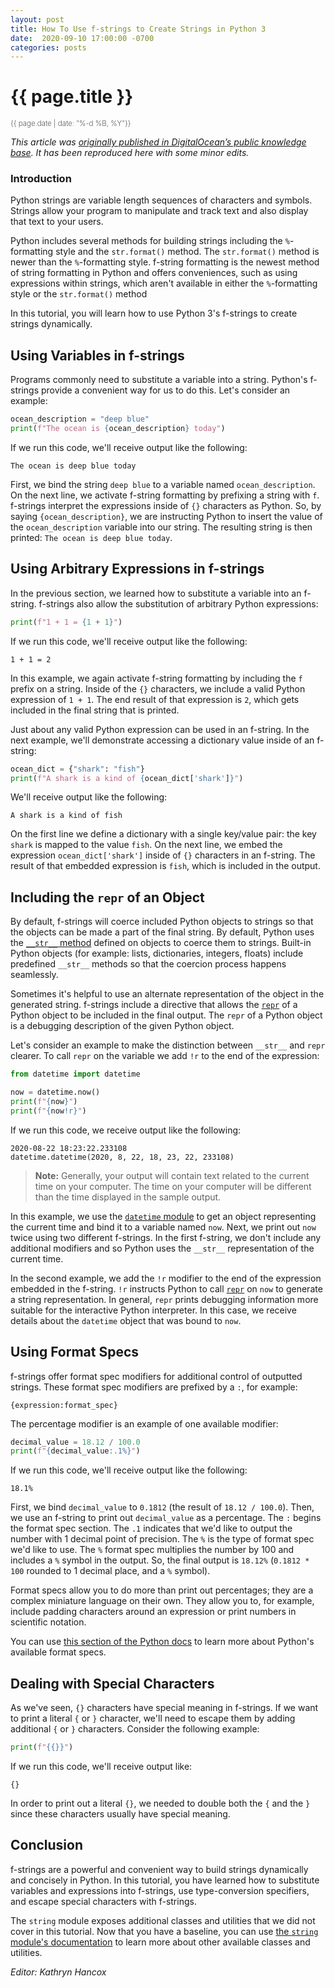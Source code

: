 ```yaml
---
layout: post
title: How To Use f-strings to Create Strings in Python 3
date:  2020-09-10 17:00:00 -0700
categories: posts
---
```


# {{ page.title }}

<small style="font-weight: 175;">{{ page.date | date: "%-d %B, %Y"}}</small>

*This article was [originally published in DigitalOcean’s public knowledge base](https://www.digitalocean.com/community/tutorials/how-to-use-f-strings-to-create-strings-in-python-3). It has been reproduced here with some minor edits.*

### Introduction

Python strings are variable length sequences of characters and symbols. Strings allow your program to manipulate and track text and also display that text to your users.

Python includes several methods for building strings including the `%`-formatting style and the `str.format()` method. The `str.format()` method is newer than the `%`-formatting style. f-string formatting is the newest method of string formatting in Python and offers conveniences, such as using expressions within strings, which aren't available in either the `%`-formatting style or the `str.format()` method

In this tutorial, you will learn how to use Python 3's f-strings to create strings dynamically.

## Using Variables in f-strings

Programs commonly need to substitute a variable into a string. Python's f-strings provide a convenient way for us to do this. Let's consider an example:

```python
ocean_description = "deep blue"
print(f"The ocean is {ocean_description} today")
```

If we run this code, we'll receive output like the following:

```
The ocean is deep blue today
```

First, we bind the string `deep blue` to a variable named `ocean_description`. On the next line, we activate f-string formatting by prefixing a string with `f`. f-strings interpret the expressions inside of `{}` characters as Python. So, by saying `{ocean_description}`, we are instructing Python to insert the value of the `ocean_description` variable into our string. The resulting string is then printed: `The ocean is deep blue today`.

## Using Arbitrary Expressions in f-strings

In the previous section, we learned how to substitute a variable into an f-string. f-strings also allow the substitution of arbitrary Python expressions:

```python
print(f"1 + 1 = {1 + 1}")
```

If we run this code, we'll receive output like the following:

```
1 + 1 = 2
```

In this example, we again activate f-string formatting by including the `f` prefix on a string. Inside of the `{}` characters, we include a valid Python expression of `1 + 1`. The end result of that expression is `2`, which gets included in the final string that is printed.

Just about any valid Python expression can be used in an f-string. In the next example, we'll demonstrate accessing a dictionary value inside of an f-string:

```python
ocean_dict = {"shark": "fish"}
print(f"A shark is a kind of {ocean_dict['shark']}")
```


We'll receive output like the following:

```
A shark is a kind of fish
```

On the first line we define a dictionary with a single key/value pair: the key `shark` is mapped to the value `fish`. On the next line, we embed the expression `ocean_dict['shark']` inside of `{}` characters in an f-string. The result of that embedded expression is `fish`, which is included in the output.

## Including the `repr` of an Object

By default, f-strings will coerce included Python objects to strings so that the objects can be made a part of the final string. By default, Python uses the [`__str__` method](https://docs.python.org/3/reference/datamodel.html#object.__str__) defined on objects to coerce them to strings. Built-in Python objects (for example: lists, dictionaries, integers, floats) include predefined `__str__` methods so that the coercion process happens seamlessly.

Sometimes it's helpful to use an alternate representation of the object in the generated string. f-strings include a directive that allows the [`repr`](https://docs.python.org/3/library/functions.html#repr) of a Python object to be included in the final output. The `repr` of a Python object is a debugging description of the given Python object.

Let's consider an example to make the distinction between `__str__` and `repr` clearer. To call `repr` on the variable we add `!r` to the end of the expression:

```python
from datetime import datetime

now = datetime.now()
print(f"{now}")
print(f"{now!r}")
```

If we run this code, we receive output like the following:

```
2020-08-22 18:23:22.233108
datetime.datetime(2020, 8, 22, 18, 23, 22, 233108)
```


> **Note:** Generally, your output will contain text related to the current time on your computer. The time on your computer will be different than the time displayed in the sample output.

In this example, we use the [`datetime` module](https://docs.python.org/3/library/datetime.html) to get an object representing the current time and bind it to a variable named `now`. Next, we print out `now` twice using two different f-strings. In the first f-string, we don't include any additional modifiers and so Python uses the `__str__` representation of the current time.

In the second example, we add the `!r` modifier to the end of the expression embedded in the f-string. `!r` instructs Python to call [`repr`](https://docs.python.org/3/library/functions.html#repr) on `now` to generate a string representation. In general, `repr` prints debugging information more suitable for the interactive Python interpreter. In this case, we receive details about the `datetime` object that was bound to `now`.

## Using Format Specs

f-strings offer format spec modifiers for additional control of outputted strings. These format spec modifiers are prefixed by a `:`, for example:

```
{expression:format_spec}
```

The percentage modifier is an example of one available modifier:

```python
decimal_value = 18.12 / 100.0
print(f"{decimal_value:.1%}")
```
If we run this code, we'll receive output like the following:

```
18.1%
```

First, we bind `decimal_value` to `0.1812` (the result of `18.12 / 100.0`). Then, we use an f-string to print out `decimal_value` as a percentage. The `:` begins the format spec section. The `.1` indicates that we'd like to output the number with 1 decimal point of precision. The `%` is the type of format spec we'd like to use. The `%` format spec multiplies the number by 100 and includes a `%` symbol in the output. So, the final output is `18.12%` (`0.1812 * 100` rounded to 1 decimal place, and a `%` symbol).

Format specs allow you to do more than print out percentages; they are a complex miniature language on their own. They allow you to, for example, include padding characters around an expression or print numbers in scientific notation.

You can use [this section of the Python docs](https://docs.python.org/3/library/string.html#format-specification-mini-language) to learn more about Python's available format specs.

## Dealing with Special Characters

As we've seen, `{}` characters have special meaning in f-strings. If we want to print a literal `{` or `}` character, we'll need to escape them by adding additional `{` or `}` characters. Consider the following example:

```python
print(f"{{}}")
```

If we run this code, we'll receive output like:

```
{}
```

In order to print out a literal `{}`, we needed to double both the `{` and the `}` since these characters usually have special meaning.

## Conclusion

f-strings are a powerful and convenient way to build strings dynamically and concisely in Python. In this tutorial, you have learned how to substitute variables and expressions into f-strings, use type-conversion specifiers, and escape special characters with f-strings.

The `string` module exposes additional classes and utilities that we did not cover in this tutorial. Now that you have a baseline, you can use [the `string` module's documentation](https://docs.python.org/3/library/string.html) to learn more about other available classes and utilities.

*Editor: Kathryn Hancox*

